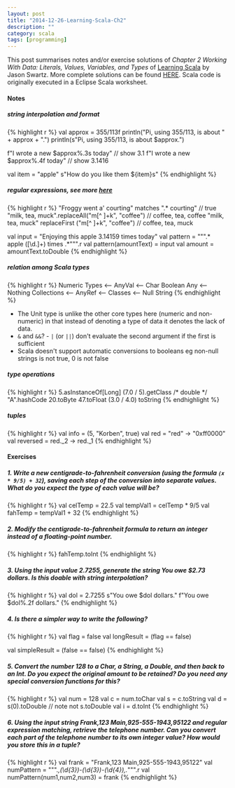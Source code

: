 ```yaml
---
layout: post
title: "2014-12-26-Learning-Scala-Ch2"
description: ""
category: scala
tags: [programming]
---
```

This post summarises notes and/or exercise solutions of _Chapter 2 Working With Data: Literals, Values, Variables, and Types_ of [Learning Scala](http://chimera.labs.oreilly.com/books/1234000001798/index.html) by  Jason Swartz. More complete solutions can be found [HERE](https://github.com/swartzrock/LearningScalaMaterials). Scala code is originally executed in a Eclipse Scala worksheet.

#### Notes

##### string interpolation and format


{% highlight r %}
val approx = 355/113f
println("Pi, using 355/113, is about " + approx + ".")
println(s"Pi, using 355/113, is about $approx.")

f"I wrote a new $approx%.3s today" // show 3.1
f"I wrote a new $approx%.4f today" // show 3.1416

val item = "apple"
s"How do you like them ${item}s"
{% endhighlight %}

##### regular expressions, see more [here](http://www.javacodegeeks.com/2011/10/scala-tutorial-regular-expressions.html)


{% highlight r %}
"Froggy went a' courting" matches ".* courting" // true
"milk, tea, muck".replaceAll("m[^ ]+k", "coffee") // coffee, tea, coffee
"milk, tea, muck" replaceFirst ("m[^ ]+k", "coffee") // coffee, tea, muck

val input = "Enjoying this apple 3.14159 times today"
val pattern = """.* apple ([\d.]+) times .*""".r
val pattern(amountText) = input
val amount = amountText.toDouble
{% endhighlight %}

##### relation among Scala types


{% highlight r %}
                  Numeric Types
   <-- AnyVal <-- Char
                  Boolean
Any                                          <-- Nothing
                  Collections
   <-- AnyRef <-- Classes         <-- Null
                  String
{% endhighlight %}

- The Unit type is unlike the other core types here (numeric and non-numeric) in that instead of denoting a type of data it denotes the lack of data.
- `&` and `&&`? - `|` (or `||`) don't evaluate the second argument if the first is sufficient
- Scala doesn't support automatic conversions to booleans eg non-null strings is not true, 0 is not false

##### type operations


{% highlight r %}
5.asInstanceOf[Long]
(7.0 / 5).getClass /* double */
"A".hashCode
20.toByte
47.toFloat
(3.0 / 4.0) toString
{% endhighlight %}

##### tuples


{% highlight r %}
val info = (5, "Korben", true)
val red = "red" -> "0xff0000"
val reversed = red._2 -> red._1
{% endhighlight %}

#### Exercises

##### 1. Write a new centigrade-to-fahrenheit conversion (using the formula `(x * 9/5) + 32`), saving each step of the conversion into separate values. What do you expect the type of each value will be?


{% highlight r %}
val celTemp = 22.5
val tempVal1 = celTemp * 9/5
val fahTemp = tempVal1 + 32
{% endhighlight %}

##### 2. Modify the centigrade-to-fahrenheit formula to return an integer instead of a floating-point number.


{% highlight r %}
fahTemp.toInt
{% endhighlight %}

##### 3. Using the input value 2.7255, generate the string **You owe $2.73 dollars**. Is this doable with string interpolation?


{% highlight r %}
val dol = 2.7255
s"You owe $dol dollars."
f"You owe $dol%.2f dollars."
{% endhighlight %}

##### 4. Is there a simpler way to write the following?


{% highlight r %}
val flag = false
val longResult = (flag == false)

val simpleResult = (false == false)
{% endhighlight %}

##### 5. Convert the number 128 to a Char, a String, a Double, and then back to an Int. Do you expect the original amount to be retained? Do you need any special conversion functions for this?


{% highlight r %}
val num = 128
val c = num.toChar
val s = c.toString
val d = s(0).toDouble // note not s.toDouble
val i = d.toInt
{% endhighlight %}

##### 6. Using the input string **Frank,123 Main,925-555-1943,95122** and regular expression matching, retrieve the telephone number. Can you convert each part of the telephone number to its own integer value? How would you store this in a tuple?


{% highlight r %}
val frank = "Frank,123 Main,925-555-1943,95122"
val numPattern = """.*,(\d{3})-(\d{3})-(\d{4}),.*""".r
val numPattern(num1,num2,num3) = frank
{% endhighlight %}
